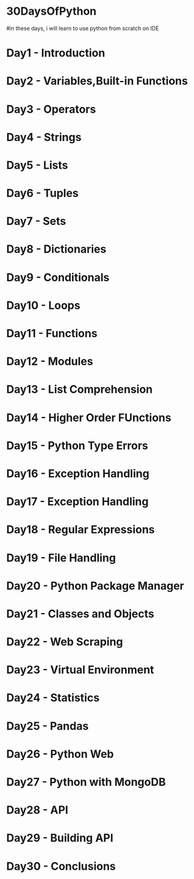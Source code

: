 # 30DaysOfPython 

#in these days, i will learn to use python from scratch on IDE 

# Day1 - Introduction
# Day2 - Variables,Built-in Functions
# Day3 - Operators
# Day4 - Strings
# Day5 - Lists
# Day6 - Tuples
# Day7 - Sets
# Day8 - Dictionaries
# Day9 - Conditionals
# Day10 - Loops
# Day11 - Functions
# Day12 - Modules
# Day13 - List Comprehension
# Day14 - Higher Order FUnctions
# Day15 - Python Type Errors
# Day16 - Exception Handling
# Day17 - Exception Handling
# Day18 - Regular Expressions
# Day19 - File Handling
# Day20 - Python Package Manager
# Day21 - Classes and Objects
# Day22 - Web Scraping
# Day23 - Virtual Environment
# Day24 - Statistics
# Day25 - Pandas
# Day26 - Python Web
# Day27 - Python with MongoDB
# Day28 - API
# Day29 - Building API
# Day30 - Conclusions


